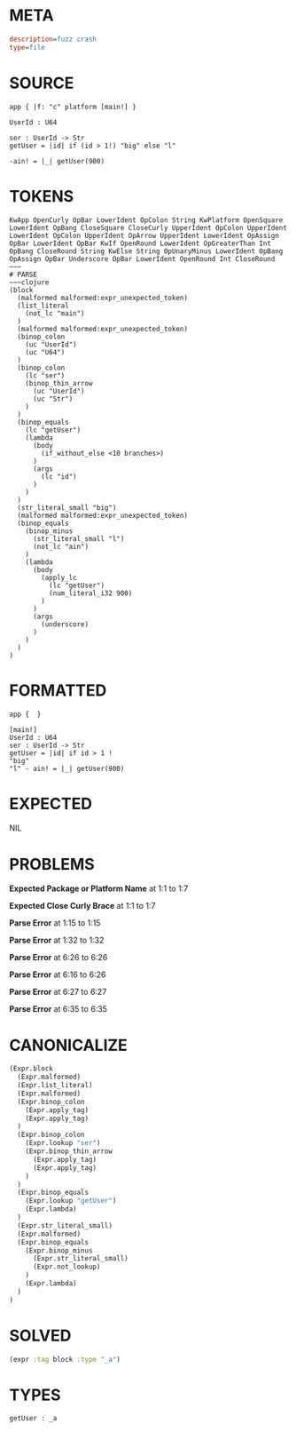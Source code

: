 # META
~~~ini
description=fuzz crash
type=file
~~~
# SOURCE
~~~roc
app { |f: "c" platform [main!] }

UserId : U64

ser : UserId -> Str
getUser = |id| if (id > 1!) "big" else "l"

-ain! = |_| getUser(900)
~~~
# TOKENS
~~~text
KwApp OpenCurly OpBar LowerIdent OpColon String KwPlatform OpenSquare LowerIdent OpBang CloseSquare CloseCurly UpperIdent OpColon UpperIdent LowerIdent OpColon UpperIdent OpArrow UpperIdent LowerIdent OpAssign OpBar LowerIdent OpBar KwIf OpenRound LowerIdent OpGreaterThan Int OpBang CloseRound String KwElse String OpUnaryMinus LowerIdent OpBang OpAssign OpBar Underscore OpBar LowerIdent OpenRound Int CloseRound ~~~
# PARSE
~~~clojure
(block
  (malformed malformed:expr_unexpected_token)
  (list_literal
    (not_lc "main")
  )
  (malformed malformed:expr_unexpected_token)
  (binop_colon
    (uc "UserId")
    (uc "U64")
  )
  (binop_colon
    (lc "ser")
    (binop_thin_arrow
      (uc "UserId")
      (uc "Str")
    )
  )
  (binop_equals
    (lc "getUser")
    (lambda
      (body
        (if_without_else <10 branches>)
      )
      (args
        (lc "id")
      )
    )
  )
  (str_literal_small "big")
  (malformed malformed:expr_unexpected_token)
  (binop_equals
    (binop_minus
      (str_literal_small "l")
      (not_lc "ain")
    )
    (lambda
      (body
        (apply_lc
          (lc "getUser")
          (num_literal_i32 900)
        )
      )
      (args
        (underscore)
      )
    )
  )
)
~~~
# FORMATTED
~~~roc
app {  }

[main!]
UserId : U64
ser : UserId -> Str
getUser = |id| if id > 1 !
"big"
"l" - ain! = |_| getUser(900)
~~~
# EXPECTED
NIL
# PROBLEMS
**Expected Package or Platform Name**
at 1:1 to 1:7

**Expected Close Curly Brace**
at 1:1 to 1:7

**Parse Error**
at 1:15 to 1:15

**Parse Error**
at 1:32 to 1:32

**Parse Error**
at 6:26 to 6:26

**Parse Error**
at 6:16 to 6:26

**Parse Error**
at 6:27 to 6:27

**Parse Error**
at 6:35 to 6:35

# CANONICALIZE
~~~clojure
(Expr.block
  (Expr.malformed)
  (Expr.list_literal)
  (Expr.malformed)
  (Expr.binop_colon
    (Expr.apply_tag)
    (Expr.apply_tag)
  )
  (Expr.binop_colon
    (Expr.lookup "ser")
    (Expr.binop_thin_arrow
      (Expr.apply_tag)
      (Expr.apply_tag)
    )
  )
  (Expr.binop_equals
    (Expr.lookup "getUser")
    (Expr.lambda)
  )
  (Expr.str_literal_small)
  (Expr.malformed)
  (Expr.binop_equals
    (Expr.binop_minus
      (Expr.str_literal_small)
      (Expr.not_lookup)
    )
    (Expr.lambda)
  )
)
~~~
# SOLVED
~~~clojure
(expr :tag block :type "_a")
~~~
# TYPES
~~~roc
getUser : _a
~~~
